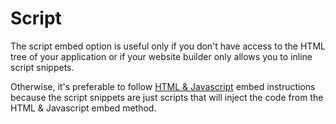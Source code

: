 # Script

The script embed option is useful only if you don't have access to the HTML tree of your application or if your website builder only allows you to inline script snippets.

Otherwise, it's preferable to follow [HTML & Javascript](./html-javascript) embed instructions because the script snippets are just scripts that will inject the code from the HTML & Javascript embed method.
